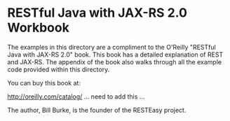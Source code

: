 RESTful Java with JAX-RS 2.0 Workbook
=========================
The examples in this directory are a compliment to the O'Reilly "RESTful Java with JAX-RS 2.0" book.  This book has
a detailed explanation of REST and JAX-RS.  The appendix of the book also walks through all the example code provided within
this directory.

You can buy this book at:

http://oreilly.com/catalog/ ... need to add this ...

The author, Bill Burke, is the founder of the RESTEasy project.




